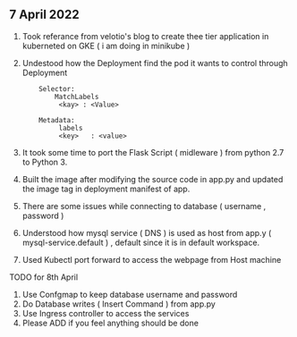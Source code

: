 ## 7 April 2022 
1. Took referance from velotio's blog to create thee tier application in kuberneted on GKE ( i am doing in minikube ) 
2. Undestood how the Deployment find the pod it wants to control through 
        Deployment 
    
           Selector: 
               MatchLabels 
                <kay> : <Value>
		
           Metadata:
                labels 
                <key>	: <value>
3. It took some time to port the Flask Script ( midleware ) from python 2.7 to Python 3.
4. Built the image after modifying the source code in app.py and updated the image tag in deployment manifest of app. 
5. There are some issues while connecting to database ( username , password ) 
6. Understood how mysql service ( DNS ) is used as host from app.y  (  mysql-service.default ) , default since it is in default workspace. 
7. Used Kubectl port forward to access the webpage from Host machine 

TODO for 8th April 
1. Use Confgmap to keep database username and password 
2. Do Database writes ( Insert Command ) from app.py 
3. Use Ingress controller to access the services 
4. Please ADD if you feel anything should be done

